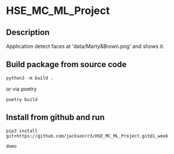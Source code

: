 # HSE_MC_ML_Project

## Description

Application detect faces at 'data/Marty&Brown.png' and shows it. 

## Build package from source code

```python3 -m build .```

or via poetry

```poetry build```


## Install from github and run


```pip3 install git+https://github.com/jacksonrr3/HSE_MC_ML_Project.git@1_week```


```demo```
